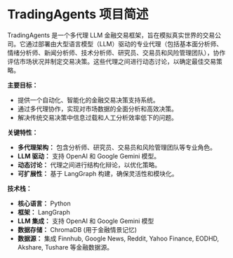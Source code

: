 # TradingAgents 项目简述

TradingAgents 是一个多代理 LLM 金融交易框架，旨在模拟真实世界的交易公司。它通过部署由大型语言模型（LLM）驱动的专业代理（包括基本面分析师、情绪分析师、新闻分析师、技术分析师、研究员、交易员和风险管理团队），协作评估市场状况并制定交易决策。这些代理之间进行动态讨论，以确定最佳交易策略。

**主要目标：**
*   提供一个自动化、智能化的金融交易决策支持系统。
*   通过多代理协作，实现对市场数据的全面分析和高效决策。
*   解决传统交易决策中信息过载和人工分析效率低下的问题。

**关键特性：**
*   **多代理架构：** 包含分析师、研究员、交易员和风险管理团队等专业角色。
*   **LLM 驱动：** 支持 OpenAI 和 Google Gemini 模型。
*   **动态讨论：** 代理之间进行结构化辩论，以优化策略。
*   **可扩展性：** 基于 LangGraph 构建，确保灵活性和模块化。

**技术栈：**
*   **核心语言：** Python
*   **框架：** LangGraph
*   **LLM 集成：** 支持 OpenAI 和 Google Gemini 模型
*   **数据存储：** ChromaDB (用于金融情景记忆)
*   **数据源：** 集成 Finnhub, Google News, Reddit, Yahoo Finance, EODHD, Akshare, Tushare 等金融数据源。